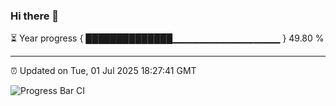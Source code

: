 ### Hi there 👋

⏳ Year progress { ██████████████▁▁▁▁▁▁▁▁▁▁▁▁▁▁▁▁ } 49.80 %

---

⏰ Updated on Tue, 01 Jul 2025 18:27:41 GMT

![Progress Bar CI](https://github.com/liununu/liununu/workflows/Progress%20Bar%20CI/badge.svg)

